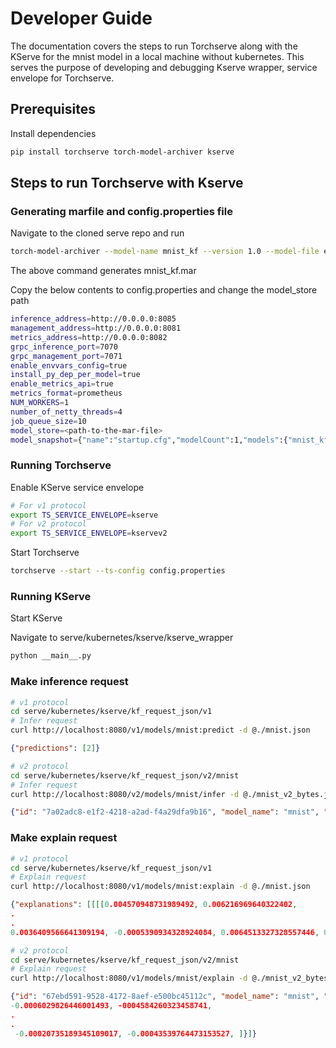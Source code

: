 # Developer Guide

The documentation covers the steps to run Torchserve along with the KServe for the mnist model in a local machine without kubernetes. This serves the purpose of developing and debugging Kserve wrapper, service envelope for Torchserve.

## Prerequisites

Install dependencies

```bash
pip install torchserve torch-model-archiver kserve
```

## Steps to run Torchserve with Kserve

### Generating marfile and config.properties file

Navigate to the cloned serve repo and run

```bash
torch-model-archiver --model-name mnist_kf --version 1.0 --model-file examples/image_classifier/mnist/mnist.py --serialized-file examples/image_classifier/mnist/mnist_cnn.pt --handler  examples/image_classifier/mnist/mnist_handler.py
```

The above command generates mnist_kf.mar

Copy the below contents to config.properties and change the model_store path

```bash
inference_address=http://0.0.0.0:8085
management_address=http://0.0.0.0:8081
metrics_address=http://0.0.0.0:8082
grpc_inference_port=7070
grpc_management_port=7071
enable_envvars_config=true
install_py_dep_per_model=true
enable_metrics_api=true
metrics_format=prometheus
NUM_WORKERS=1
number_of_netty_threads=4
job_queue_size=10
model_store=<path-to-the-mar-file>
model_snapshot={"name":"startup.cfg","modelCount":1,"models":{"mnist_kf":{"1.0":{"defaultVersion":true,"marName":"mnist_kf.mar","minWorkers":1,"maxWorkers":5,"batchSize":1,"maxBatchDelay":5000,"responseTimeout":120}}}}
```

### Running Torchserve

Enable KServe service envelope

```bash
# For v1 protocol
export TS_SERVICE_ENVELOPE=kserve
# For v2 protocol
export TS_SERVICE_ENVELOPE=kservev2
```

Start Torchserve

```bash
torchserve --start --ts-config config.properties
```

### Running KServe

Start KServe

Navigate to serve/kubernetes/kserve/kserve_wrapper

```bash
python __main__.py
```

### Make inference request

```bash
# v1 protocol
cd serve/kubernetes/kserve/kf_request_json/v1
# Infer request
curl http://localhost:8080/v1/models/mnist:predict -d @./mnist.json
```

```json
{"predictions": [2]}
```

```bash
# v2 protocol
cd serve/kubernetes/kserve/kf_request_json/v2/mnist
# Infer request
curl http://localhost:8080/v2/models/mnist/infer -d @./mnist_v2_bytes.json
```

```json
{"id": "7a02adc8-e1f2-4218-a2ad-f4a29dfa9b16", "model_name": "mnist", "model_version": "1.0", "outputs": [{"name": "predict", "shape": [], "datatype": "INT64", "data": [0]}]}
```

### Make explain request

```bash
# v1 protocol
cd serve/kubernetes/kserve/kf_request_json/v1
# Explain request
curl http://localhost:8080/v1/models/mnist:explain -d @./mnist.json
```

```json
{"explanations": [[[[0.004570948731989492, 0.006216969640322402,
.
.
0.0036409566641309194, -0.0005390934328924084, 0.0064513327328557446, 0.0027735805355367277, 0.006060840367244276]]]]}
```

```bash
# v2 protocol
cd serve/kubernetes/kserve/kf_request_json/v2/mnist
# Explain request
curl http://localhost:8080/v1/models/mnist/explain -d @./mnist_v2_bytes.json
```

```json
{"id": "67ebd591-9528-4172-8aef-e500bc45112c", "model_name": "mnist", "model_version": "1.0", "outputs": [{"name": "explain", "shape": [1, 28, 28], "datatype": "FP64", "data": [-0.0003991945059908792,
-0.0006029826446001493, -0004584260323458741,
.
.
 -0.00020735189345109017, -0.00043539764473153527, ]}]}
````
